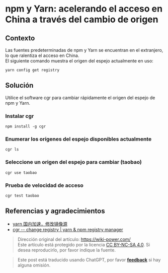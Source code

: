 # npm y Yarn: acelerando el acceso en China a través del cambio de origen

## Contexto

Las fuentes predeterminadas de npm y Yarn se encuentran en el extranjero, lo que ralentiza el acceso en China.  
El siguiente comando muestra el origen del espejo actualmente en uso:

```shell
yarn config get registry
```

## Solución

Utilice el software cgr para cambiar rápidamente el origen del espejo de npm y Yarn.

### Instalar cgr

```shell
npm install -g cgr
```

### Enumerar los orígenes del espejo disponibles actualmente

```
cgr ls
```

### Seleccione un origen del espejo para cambiar (taobao)

```
cgr use taobao
```

### Prueba de velocidad de acceso

```
cgr test taobao
```

## Referencias y agradecimientos

- [yarn 国内加速，修改镜像源](https://learnku.com/articles/15976/yarn-accelerate-and-modify-mirror-source-in-china)
- [cgr -- change registry | yarn & npm registry manager](https://www.npmjs.com/package/cgr)

> Dirección original del artículo: <https://wiki-power.com/>  
> Este artículo está protegido por la licencia [CC BY-NC-SA 4.0](https://creativecommons.org/licenses/by/4.0/deed.zh). Si desea reproducirlo, por favor indique la fuente.

> Este post está traducido usando ChatGPT, por favor [**feedback**](https://github.com/linyuxuanlin/Wiki_MkDocs/issues/new) si hay alguna omisión.